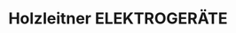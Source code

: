 ---
title: "Holzleitner ELEKTROGERÄTE"
url: /bocholt/holzleitner-elektrogeraete/
shop: Elektronik
---